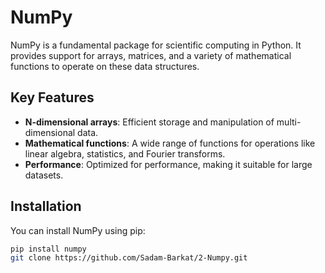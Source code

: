 # NumPy

NumPy is a fundamental package for scientific computing in Python. It provides support for arrays, matrices, and a variety of mathematical functions to operate on these data structures.

## Key Features

- **N-dimensional arrays**: Efficient storage and manipulation of multi-dimensional data.
- **Mathematical functions**: A wide range of functions for operations like linear algebra, statistics, and Fourier transforms.
- **Performance**: Optimized for performance, making it suitable for large datasets.

## Installation

You can install NumPy using pip:

```bash
pip install numpy
git clone https://github.com/Sadam-Barkat/2-Numpy.git
